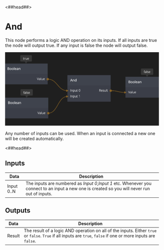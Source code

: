 <##head##>

# And

This node performs a logic AND operation on its inputs. If all inputs are <span class="ndl-data">true</span> the node will output <span class="ndl-data">true</span>. If any input is <span class="ndl-data">false</span> the node will output <span class="ndl-data">false</span>.

<div class="ndl-image-with-background l">

![](and_node.png)

</div>

Any number of inputs can be used. When an input is connected a new one will be created automatically.

<##head##>

## Inputs

| Data                                     | Description                                                                                                                                    |
| ---------------------------------------- | ---------------------------------------------------------------------------------------------------------------------------------------------- |
| <span class="ndl-data">Input 0..N</span> | The inputs are numbered as _Input 0_,_Input 1_ etc. Whenever you connect to an input a new one is created so you will never run out of inputs. |

## Outputs

| Data                                 | Description                                                                                                                                                     |
| ------------------------------------ | --------------------------------------------------------------------------------------------------------------------------------------------------------------- |
| <span class="ndl-data">Result</span> | The result of a logic AND operation on all of the inputs. Either `true` or `false`. `True` if all inputs are `true`, `false` if one or more inputs are `false`. |
